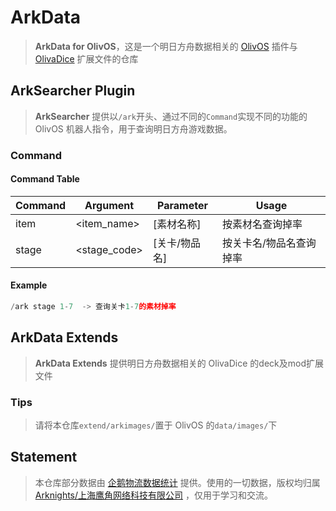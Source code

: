 # ArkData
> **ArkData for OlivOS**，这是一个明日方舟数据相关的 [OlivOS](https://github.com/OlivOS-Team/OlivOS) 插件与 [OlivaDice](https://github.com/OlivOS-Team/OlivaDiceCore) 扩展文件的仓库

## ArkSearcher Plugin
> **ArkSearcher** 提供以`/ark`开头、通过不同的`Command`实现不同的功能的 OlivOS 机器人指令，用于查询明日方舟游戏数据。

### Command

#### Command Table
| Command | Argument     | Parameter     | Usage                   |
|---------|--------------|---------------|-------------------------|
| item    | <item_name>  | [素材名称]    | 按素材名查询掉率        |
| stage   | <stage_code> | [关卡/物品名] | 按关卡名/物品名查询掉率 |

#### Example
```python
/ark stage 1-7  -> 查询关卡1-7的素材掉率
```

## ArkData Extends
> **ArkData Extends** 提供明日方舟数据相关的 OlivaDice 的deck及mod扩展文件
### Tips
> 请将本仓库`extend/arkimages/`置于 OlivOS 的`data/images/`下

## Statement
> 本仓库部分数据由 [企鹅物流数据统计](https://penguin-stats.io/) 提供。使用的一切数据，版权均归属 [Arknights/上海鹰角网络科技有限公司](https://www.hypergryph.com/) ，仅用于学习和交流。